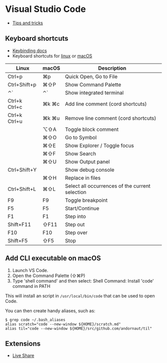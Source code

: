 # Visual Studio Code

* [Tips and tricks](https://code.visualstudio.com/docs/getstarted/tips-and-tricks)

## Keyboard shortcuts

* [Keybinding docs](https://code.visualstudio.com/docs/getstarted/keybindings)
* Keyboard shortcuts for [linux](https://code.visualstudio.com/shortcuts/keyboard-shortcuts-linux.pdf) or [macOS](https://code.visualstudio.com/shortcuts/keyboard-shortcuts-macos.pdf)

Linux|macOS|Description
---|---|---
Ctrl+p|⌘p|Quick Open, Go to File
Ctrl+Shift+p|⌘⇧P|Show Command Palette
⌃`|⌃`|Show integrated terminal
|Ctrl+k Ctrl+c|⌘k ⌘c|Add line comment (cord shortcuts)
|Ctrl+k Ctrl+u|⌘k ⌘u|Remove line comment (cord shortcuts)
||⌥⇧A|Toggle block comment
||⌘⇧O|Go to Symbol
||⌘⇧E|Show Explorer / Toggle focus
||⌘⇧F|Show Search
||⌘⇧U|Show Output panel
Ctrl+Shift+Y||Show debug console
||⌘⇧H|Replace in files
Ctrl+Shift+L|⌘⇧L|Select all occurrences of the current selection
F9|F9|Toggle breakpoint
F5|F5|Start/Continue
F1|F1|Step into
Shift+F11|⇧F11|Step out
F10|F10|Step over
Shift+F5|⇧F5|Stop

## Add CLI executable on macOS

1. Launch VS Code.
1. Open the Command Palette (⇧⌘P)
1. Type 'shell command' and then select: Shell Command: Install 'code' command in PATH

This will install an script in `/usr/local/bin/code` that can be used to open Code.

You can then create handy aliases, such as:

```
$ grep code ~/.bash_aliases
alias scratch="code --new-window ${HOME}/scratch.md"
alias til="code --new-window ${HOME}/src/github.com/andornaut/til"
```

## Extensions

* [Live Share](https://marketplace.visualstudio.com/items?itemName=MS-vsliveshare.vsliveshare-pack)
